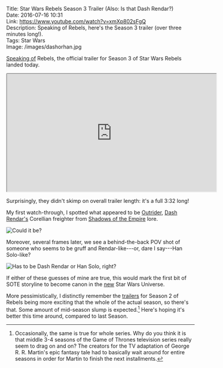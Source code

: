 Title: Star Wars Rebels Season 3 Trailer (Also: Is that Dash Rendar?)  
Date: 2016-07-16 10:31  
Link: https://www.youtube.com/watch?v=xmXp802sFgQ  
Description: Speaking of Rebels, here's the Season 3 trailer (over three minutes long!).  
Tags: Star Wars  
Image: /images/dashorhan.jpg  

[Speaking of][1] Rebels, the official trailer for Season 3 of Star Wars Rebels landed today.

<iframe style="border-radius: 0.2em" width="560" height="315" src="https://www.youtube-nocookie.com/embed/xmXp802sFgQ?rel=0&amp;showinfo=0" allowfullscreen></iframe>

Surprisingly, they didn't skimp on overall trailer length: it's a full 3:32 long!

My first watch-through, I spotted what appeared to be [Outrider][2], [Dash Rendar's][3] Corellian freighter from [Shadows of the Empire][4] lore.

![Could it be?][5]

Moreover, several frames later, we see a behind-the-back POV shot of someone who seems to be gruff and Rendar-like---or, dare I say---Han Solo-like?

![Has to be Dash Rendar or Han Solo, right?][6]

If either of these guesses of mine are true, this would mark the first bit of SOTE storyline to become canon in the [new][7] Star Wars Universe.

More pessimistically, I distinctly remember the [trailers][8] for Season 2 of Rebels being more exciting that the whole of the actual season, so there's that. Some amount of mid-season slump is expected.[^1] Here's hoping it's better this time around, compared to last Season.

[^1]: Occasionally, the same is true for whole series. Why do you think it is that middle 3-4 seasons of the Game of Thrones television series really seem to drag on and on? The creators for the TV adaptation of George R. R. Martin's epic fantasy tale had to basically wait around for entire seasons in order for Martin to finish the next installments.

[1]: /2016/7/16/star-wars-rebels-season-3-teaser-ezra-grows-up "My recent post today on Ezra's haircut"
[2]: http://starwars.wikia.com/wiki/Outrider "Outrider"
[3]: http://starwars.wikia.com/wiki/Dash_Rendar "Dash Rendar"
[4]: https://en.wikipedia.org/wiki/Star_Wars:_Shadows_of_the_Empire "Wikipedia: Shadows of the Empire"
[5]: /images/outrider.jpg "Vidcap of what appears to be Outrider in the latest trailer for Star Wars Rebels Season 3"
[6]: /images/dashorhan.jpg "Vidcap of what appears to be either Dash Rendar or Han Solo in the latest trailer for Star Wars Rebels Season 3"
[7]: http://www.slashfilm.com/star-wars-expanded-universe/ "Slashfilm on Disney throwing out the Expanded Universe starting with their purchase of Lucasfilm"
[8]: /2015/4/18/star-wars-rebels-season-2-trailer "My post sharing the second Season trailer for Rebels"
